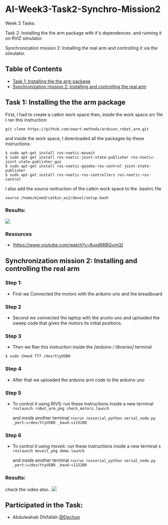 # AI-Week3-Task2-Synchro-Mission2

Week 3 Tasks:

Task 2: Installing the the arm package with it's dependences. and running it on RVIZ simulator.

Synchronization mission 2: Installing the real arm and controlling it via the simulator.

## Table of Contents
* [Task 1: Installing the the arm package](#1)
* [Synchronization mission 2: Installing and controlling the real arm](#2)


<a name= "1"></a>
## Task 1: Installing the the arm package
First, I had to create a catkin work space
then, inside the work space src file I ran this instruction:

```git clone https://github.com/smart-methods/arduino_robot_arm.git ```

and inside the work space, I downloaded all the packages by these instructions:
```
$ sudo apt-get install ros-noetic-moveit
$ sudo apt-get install ros-noetic-joint-state-publisher ros-noetic-joint-state-publisher-gui
$ sudo apt-get install ros-noetic-gazebo-ros-control joint-state-publisher
$ sudo apt-get install ros-noetic-ros-controllers ros-noetic-ros-control
```
I also add the source isntruction of the catkin work space to the .bashrc file

```source /home/mjeed/catkin_ws2/devel/setup.bash```


### Results:
![](images/sc22.png)



### Resources
- [https://www.youtube.com/watch?v=8uxd9RBQvmQ]

<a name= "2"></a>
## Synchronization mission 2: Installing and controlling the real arm


### Step 1:
- First we Connected the motors with the arduino uno and the breadboard 
### Step 2
- Second we connected the laptop with the arunio uno and uploaded the sweep code that gives the motors its initial positions.
### Step 3
- Then we Ran this instruction inside the *[arduino / libraries]* terminal 

```$ sudo chmod 777 /dev/ttyUSB0 ```
### Step 4
- After that we uploaded the arduino arm code to the arduino uno
### Step 5
- To control it using RIVS: run these instructions inside a new terminal 
```roslaunch robot_arm_pkg check_motors.launch```

  and inside another terminal 
```rosrun rosserial_python serial_node.py _port:=/dev/ttyUSB0 _baud:=115200```
### Step 6
- To control it using moveit: run these instructions inside a new terminal 
```$ roslaunch moveit_pkg demo.launch``` 

  and inside another terminal 
```rosrun rosserial_python serial_node.py _port:=/dev/ttyUSB0 _baud:=115200```

### Results:
check the video also..
![](images/pic1.jpg)

## Participated in the Task: 
- Abdulwahab Dhifallah [@Elechop](https://github.com/Elechop)


